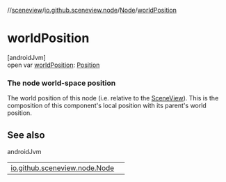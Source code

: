 //[sceneview](../../../index.md)/[io.github.sceneview.node](../index.md)/[Node](index.md)/[worldPosition](world-position.md)

# worldPosition

[androidJvm]\
open var [worldPosition](world-position.md): [Position](../../io.github.sceneview.math/index.md#945960193%2FClasslikes%2F-1571379623)

###  The node world-space position

The world position of this node (i.e. relative to the [SceneView](../../io.github.sceneview/-scene-view/index.md)). This is the composition of this component's local position with its parent's world position.

## See also

androidJvm

| | |
|---|---|
| [io.github.sceneview.node.Node](world-transform.md) |  |
